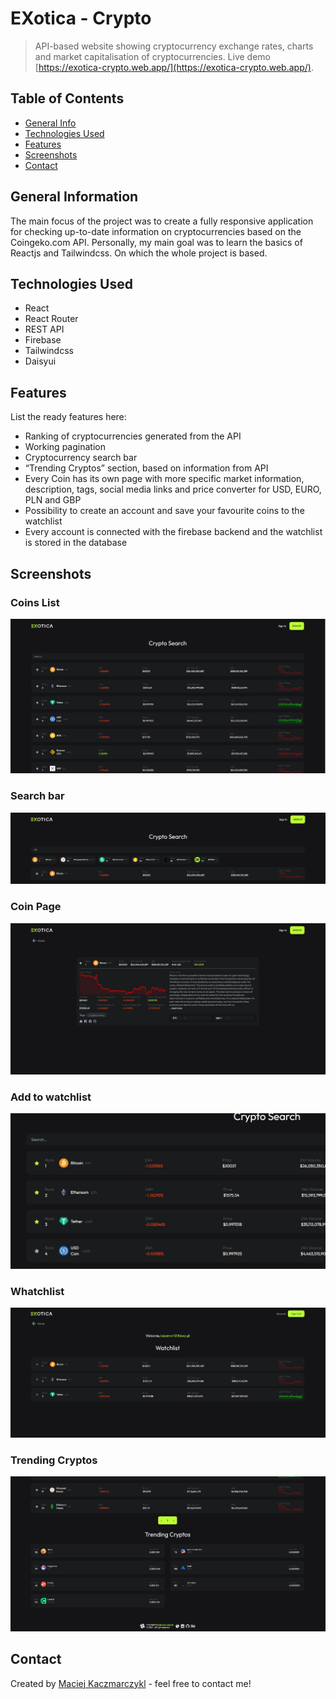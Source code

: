 # EXotica - Crypto
> API-based website showing cryptocurrency exchange rates, charts and market capitalisation of cryptocurrencies.
> Live demo [https://exotica-crypto.web.app/](https://exotica-crypto.web.app/).

## Table of Contents
* [General Info](#general-information)
* [Technologies Used](#technologies-used)
* [Features](#features)
* [Screenshots](#screenshots)
* [Contact](#contact)



## General Information
The main focus of the project was to create a fully responsive application for checking up-to-date information on cryptocurrencies based on the Coingeko.com API. Personally, my main goal was to learn the basics of Reactjs and Tailwindcss. On which the whole project is based.


## Technologies Used
- React
- React Router
- REST API
- Firebase
- Tailwindcss
- Daisyui



## Features
List the ready features here:
- Ranking of cryptocurrencies generated from the API
- Working pagination
- Cryptocurrency search bar 
- “Trending Cryptos” section, based on information from API
- Every Coin has its own page with more specific market information, description, tags, social media links and price converter for USD, EURO, PLN and GBP
- Possibility to create an account and save your favourite coins to the watchlist
- Every account is connected with the firebase backend and the watchlist is stored in the database


## Screenshots

### Coins List
![Example screenshot](./screenshots/screenshot1.JPG)
### Search bar
![Example screenshot](./screenshots/screenshot2.JPG)
### Coin Page
![Example screenshot](./screenshots/screenshot3.JPG)
### Add to watchlist
![Example screenshot](./screenshots/screenshot4.JPG)
### Whatchlist
![Example screenshot](./screenshots/screenshot5.JPG)
### Trending Cryptos
![Example screenshot](./screenshots/screenshot6.JPG)



## Contact
Created by [Maciej Kaczmarczykl](https://www.linkedin.com/in/maciejkaczmarczyk01/) - feel free to contact me!
